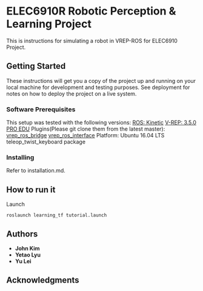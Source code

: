 # ELEC6910R Robotic Perception & Learning Project
This is instructions for simulating a robot in VREP-ROS for ELEC6910 Project.

## Getting Started

These instructions will get you a copy of the project up and running on your local machine for development and testing purposes. See deployment for notes on how to deploy the project on a live system.

### Software Prerequisites
This setup was tested with the following versions: 
[ROS: Kinetic](http://wiki.ros.org/kinetic)
[V-REP: 3.5.0 PRO EDU](http://coppeliarobotics.com/files/V-REP_PRO_EDU_V3_5_0_Linux.tar.gz)
Plugins(Please git clone them from the latest master):
[vrep_ros_bridge](https://github.com/lagadic/vrep_ros_bridge)
[vrep_ros_interface](https://github.com/CoppeliaRobotics/v_repExtRosInterface)
Platform: Ubuntu 16.04 LTS
teleop_twist_keyboard package  

### Installing
Refer to installation.md.

## How to run it
Launch
```
roslaunch learning_tf tutorial.launch
```

## Authors

* **John Kim** 
* **Yetao Lyu**
* **Yu Lei**

## Acknowledgments

